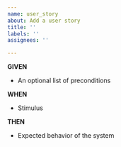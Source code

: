 ```yaml
---
name: user_story
about: Add a user story
title: ''
labels: ''
assignees: ''

---
```


**GIVEN**
- An optional list of preconditions

**WHEN**
- Stimulus

**THEN**
- Expected behavior of  the system
